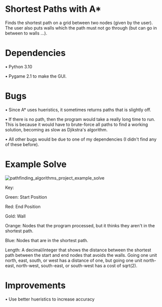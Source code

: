 # Shortest Paths with A*
Finds the shortest path on a grid between two nodes (given by the user). The user also puts walls which the path must not go through (but can go in between to walls ...).

# Dependencies
• Python 3.10

• Pygame 2.1 to make the GUI.

# Bugs
• Since A* uses hueristics, it sometimes returns paths that is slightly off. 

• If there is no path, then the program would take a really long time to run. This is because it would have to brute-force all paths to find a working solution, becoming as slow as Djikstra's algorithm.

• All other bugs would be due to one of my dependencies (I didn't find any of these before).

# Example Solve
![pathfinding_algorithms_project_example_solve](https://user-images.githubusercontent.com/77818951/185023562-d0139cf4-325f-4aeb-aeee-ccfa5c2c8a71.png)


Key:

Green: Start Position

Red: End Position

Gold: Wall

Orange: Nodes that the program processed, but it thinks they aren't in the shortest path.

Blue: Nodes that are in the shortest path.

Length: A decimal/integer that shows the distance between the shortest path between the start and end nodes that avoids the walls. Going one unit north, east, south, or west has a distance of one, but going one unit north-east, north-west, south-east, or south-west has a cost of sqrt(2).

# Improvements
• Use better hueristics to increase accuracy
